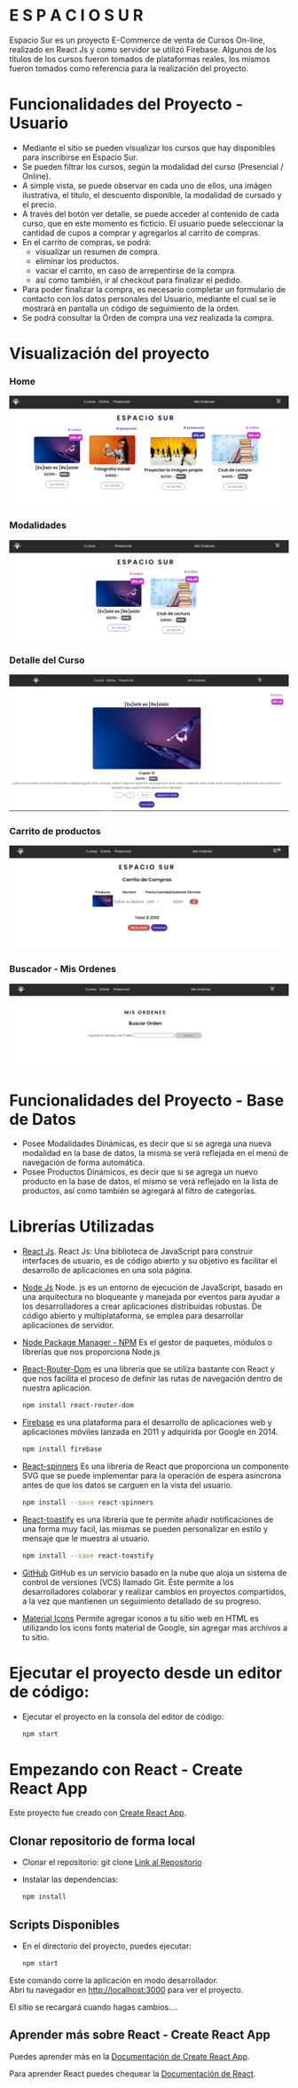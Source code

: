 # E S P A C I O S U R

Espacio Sur es un proyecto E-Commerce de venta de Cursos On-line, realizado en React Js y como servidor se utilizó Firebase.
Algunos de los títulos de los cursos fueron tomados de plataformas reales, los mismos fueron tomados como referencia para la realización del proyecto.

# Funcionalidades del Proyecto - Usuario

- Mediante el sitio se pueden visualizar los cursos que hay disponibles para inscribirse en Espacio Sur.
- Se pueden filtrar los cursos, según la modalidad del curso (Presencial / Online).
- A simple vista, se puede observar en cada uno de ellos, una imágen ilustrativa, el titulo, el descuento disponible, la modalidad de cursado y el precio.
- A través del botón ver detalle, se puede acceder al contenido de cada curso, que en este momento es ficticio. El usuario puede seleccionar la cantidad de cupos a comprar y agregarlos al carrito de compras.
- En el carrito de compras, se podrá:
  - visualizar un resumen de compra.
  - eliminar los productos.
  - vaciar el carrito, en caso de arrepentirse de la compra.
  - así como también, ir al checkout para finalizar el pedido.
- Para poder finalizar la compra, es necesario completar un formulario de contacto con los datos personales del Usuario, mediante el cual se le mostrará en pantalla un código de seguimiento de la órden.
- Se podrá consultar la Órden de compra una vez realizada la compra.

# Visualización del proyecto

### Home

![](public/home.PNG)

### Modalidades

![](public/modalidades.PNG)

### Detalle del Curso

![](public/detalle.PNG)

### Carrito de productos

![](public/carrito.png)

### Buscador - Mis Ordenes

![](public/misordenes.PNG)

# Funcionalidades del Proyecto - Base de Datos

- Posee Modalidades Dinámicas, es decir que si se agrega una nueva modalidad en la base de datos, la misma se verá reflejada en el menú de navegación de forma automática.
- Posee Productos Dinámicos, es decir que si se agrega un nuevo producto en la base de datos, el mismo se verá reflejado en la lista de productos, así como también se agregará al filtro de categorías.

# Librerías Utilizadas

- [React Js](https://es.reactjs.org/).
  React Js: Una biblioteca de JavaScript para construir interfaces de usuario, es de código abierto y su objetivo es facilitar el desarrollo de aplicaciones en una sola página.

- [Node Js](https://nodejs.org/en/) Node. js es un entorno de ejecución de JavaScript, basado en una arquitectura no bloqueante y manejada por eventos para ayudar a los desarrolladores a crear aplicaciones distribuidas robustas. De código abierto y multiplataforma, se emplea para desarrollar aplicaciones de servidor.

- [Node Package Manager - NPM](https://www.npmjs.com/)
  Es el gestor de paquetes, módulos o librerías que nos proporciona Node.js

- [React-Router-Dom](https://reactrouter.com/en/main) es una librería que se utiliza bastante con React y que nos facilita el proceso de definir las rutas de navegación dentro de nuestra aplicación.

  ```bash
  npm install react-router-dom
  ```

- [Firebase](https://firebase.google.com/) es una plataforma para el desarrollo de aplicaciones web y aplicaciones móviles lanzada en 2011 y adquirida por Google en 2014.

  ```bash
  npm install firebase
  ```

- [React-spinners](https://www.npmjs.com/package/react-spinners) Es una libreria de React que proporciona un componente SVG que se puede implementar para la operación de espera asíncrona antes de que los datos se carguen en la vista del usuario.

  ```bash
  npm install --save react-spinners
  ```

- [React-toastify]() es una librería que te permite añadir notificaciones de una forma muy facil, las mismas se pueden personalizar en estilo y mensaje que le muestra al usuario.

  ```bash
  npm install --save react-toastify
  ```

- [GitHub](https://github.com/) GitHub es un servicio basado en la nube que aloja un sistema de control de versiones (VCS) llamado Git. Éste permite a los desarrolladores colaborar y realizar cambios en proyectos compartidos, a la vez que mantienen un seguimiento detallado de su progreso.

- [Material Icons](https://fonts.google.com/icons) Permite agregar iconos a tu sitio web en HTML es utilizando los icons fonts material de Google, sin agregar mas archivos a tu sitio.

# Ejecutar el proyecto desde un editor de código:

- Ejecutar el proyecto en la consola del editor de código:
  ```bash
  npm start
  ```

# Empezando con React - Create React App

Este proyecto fue creado con [Create React App](https://github.com/facebook/create-react-app).

## Clonar repositorio de forma local

- Clonar el repositorio: git clone [Link al Repositorio](https://github.com/ccpappalardo/espacio_sur)

- Instalar las dependencias:
  ```bash
  npm install
  ```

## Scripts Disponibles

- En el directorio del proyecto, puedes ejecutar:

  ```bash
  npm start
  ```

Este comando corre la aplicación en modo desarrollador.\
Abri tu navegador en [http://localhost:3000](http://localhost:3000) para ver el proyecto.

El sitio se recargará cuando hagas cambios....

## Aprender más sobre React - Create React App

Puedes aprender más en la [Documentación de Create React App](https://facebook.github.io/create-react-app/docs/getting-started).

Para aprender React puedes chequear la [Documentación de React](https://reactjs.org/).
